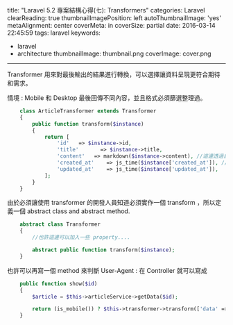 title: "Laravel 5.2 專案結構心得(七): Transformers"
categories: Laravel
clearReading: true
thumbnailImagePosition: left
autoThumbnailImage: 'yes'
metaAlignment: center
coverMeta: in
coverSize: partial
date: 2016-03-14 22:45:59
tags: laravel
keywords:
- laravel
- architecture
thumbnailImage: thumbnail.png
coverImage: cover.png
---

Transformer 用來對最後輸出的結果進行轉換，可以選擇讓資料呈現更符合期待和需求。

<!--more-->

情境 : Mobile 和 Desktop 最後回傳不同內容，並且格式必須篩選整理過。

``` php
    class ArticleTransformer extends Transformer
    {
        public function transform($instance)
        {
            return [
                'id'   => $instance->id,
                'title'       => $instance->title,
                'content'   => markdown($instance->content), //這邊透過自訂的 helper 做 markdown convert.
                'created_at'    => js_time($instance['created_at']), //透過自訂的 helper 做 js time convert.
                'updated_at'    => js_time($instance['updated_at']),
            ];
        }
    }
```

由於必須讓使用 transformer 的開發人員知道必須實作一個 transform ，所以定義一個 abstract class and abstract method.
``` php
    abstract class Transformer
    {
        //也許這邊可以加入一些 property....

        abstract public function transform($instance);
    }
```

也許可以再寫一個 method 來判斷 User-Agent : 在 Controller 就可以寫成
``` php
    public function show($id)
    {
        $article = $this->articleService->getData($id);

        return (is_mobile()) ? $this->transformer->transform(['data' => $article, 'status' => 'success']) : view('articles.show', compact('article'));
    }
```
